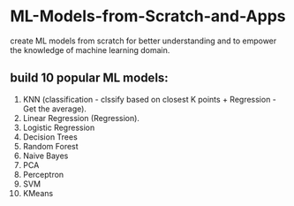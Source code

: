 # ML-Models-from-Scratch-and-Apps
create ML models from scratch for better understanding and to empower the knowledge of machine learning domain. 

## build 10 popular ML models:
1. KNN (classification - clssify based on closest K points + Regression - Get the average).
2. Linear Regression (Regression).
3. Logistic Regression
4. Decision Trees
5. Random Forest
6. Naive Bayes
7. PCA
8. Perceptron
9. SVM
10. KMeans
